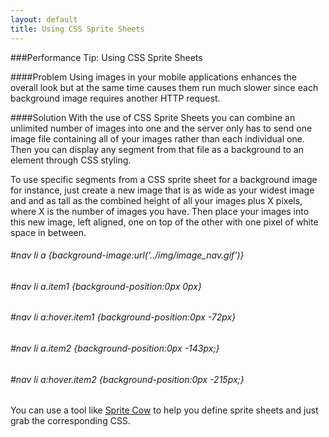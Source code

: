 ```yaml
---
layout: default
title: Using CSS Sprite Sheets
---
```


###Performance Tip: Using CSS Sprite Sheets

####Problem
Using images in your mobile applications enhances the overall look but at the same time causes them run much slower since each background image requires another HTTP request. 

####Solution
With the use of CSS Sprite Sheets you can combine an unlimited number of images into one and the server only has to send one image file containing all of your images rather than each individual one. Then you can display any segment from that file as a background to an element through CSS styling. 

To use specific segments from a CSS sprite sheet for a background image for instance, just create a new image that is as wide as your widest image and and as tall as the combined height of all your images plus X pixels, where X is the number of images you have. Then place your images into this new image, left aligned, one on top of the other with one pixel of white space in between.

###### #nav li a {background-image:url('../img/image_nav.gif')}
###### #nav li a.item1 {background-position:0px 0px}
###### #nav li a:hover.item1 {background-position:0px -72px}
###### #nav li a.item2 {background-position:0px -143px;}
###### #nav li a:hover.item2 {background-position:0px -215px;}



You can use a tool like [Sprite Cow](http://www.spritecow.com/) to help you define sprite sheets and just grab the corresponding CSS. 

